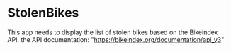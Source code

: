 # StolenBikes
This app needs to display the list of stolen bikes based on the Bikeindex API.
the API documentation: "https://bikeindex.org/documentation/api_v3"
